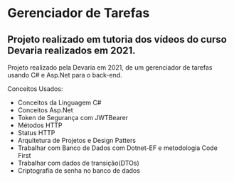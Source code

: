 <h1>Gerenciador de Tarefas</h1>

## Projeto realizado em tutoria dos vídeos do curso Devaria realizados em 2021.

<p>Projeto realizado pela Devaria em 2021, de um gerenciador de tarefas usando C# e Asp.Net para o back-end.</p>

<p>Conceitos Usados: </p>
<ul>
    <li>Conceitos da Linguagem C#</li>
    <li>Conceitos Asp.Net</li>
    <li>Token de Segurança com JWTBearer</li>
    <li>Métodos HTTP</li>
    <li>Status HTTP</li>
    <li>Arquitetura de Projetos e Design Patters</li>
    <li>Trabalhar com Banco de Dados com Dotnet-EF e metodologia Code First</li>
    <li>Trabalhar com dados de transição(DTOs)</li>
    <li>Criptografia de senha no banco de dados</li>
</ul>
